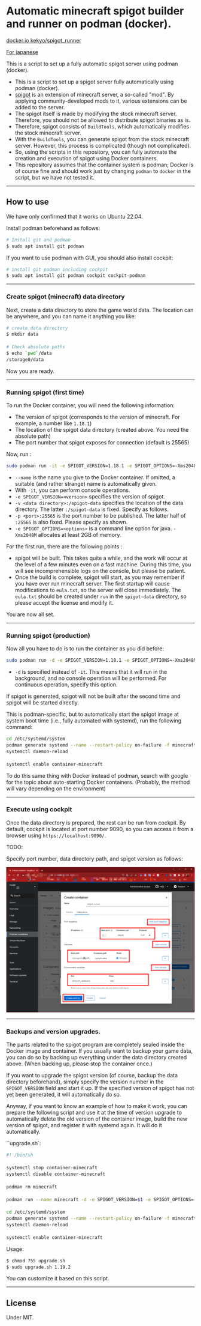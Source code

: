 # Automatic minecraft spigot builder and runner on podman (docker).

[docker.io kekyo/spigot_runner](https://hub.docker.com/repository/docker/kekyo/spigot_runner)

[For japanese](README_ja.md)

This is a script to set up a fully automatic spigot server using podman (docker).

* This is a script to set up a spigot server fully automatically using podman (docker).
* [spigot]() is an extension of minecraft server, a so-called "mod". By applying community-developed mods to it, various extensions can be added to the server.
* The spigot itself is made by modifying the stock minecraft server. Therefore, you should not be allowed to distribute spigot binaries as is.
* Therefore, spigot consists of `BuildTools`, which automatically modifies the stock minecraft server.
* With the `BuildTools`, you can generate spigot from the stock minecraft server. However, this process is complicated (though not complicated).
* So, using the scripts in this repository, you can fully automate the creation and execution of spigot using Docker containers.
* This repository assumes that the container system is podman; Docker is of course fine and should work just by changing `podman` to `docker` in the script, but we have not tested it.

----

## How to use

We have only confirmed that it works on Ubuntu 22.04.

Install podman beforehand as follows:

```bash
# Install git and podman
$ sudo apt install git podman
```

If you want to use podman with GUI, you should also install cockpit:

```bash
# install git podman including cockpit
$ sudo apt install git podman cockpit cockpit-podman
```

----

### Create spigot (minecraft) data directory

Next, create a data directory to store the game world data. The location can be anywhere, and you can name it anything you like:

```bash
# create data directory
$ mkdir data

# Check absolute paths
$ echo `pwd`/data
/storage0/data
```

Now you are ready.

----

### Running spigot (first time)

To run the Docker container, you will need the following information:

* The version of spigot (corresponds to the version of minecraft. For example, a number like `1.18.1`)
* The location of the spigot data directory (created above. You need the absolute path)
* The port number that spigot exposes for connection (default is 25565)

Now, run :

```bash
sudo podman run -it -e SPIGOT_VERSION=1.18.1 -e SPIGOT_OPTIONS=-Xms2048M -v /storage0/data:/spigot-data -p 25565:25565 docker.io/kekyo/spigot_runner
```

* `--name` is the name you give to the Docker container. If omitted, a suitable (and rather strange) name is automatically given.
* With `-it`, you can perform console operations.
* `-e SPIGOT_VERSION=<version>` specifies the version of spigot.
* `-v <data directory>:/spigot-data` specifies the location of the data directory. The latter `:/spigot-data` is fixed. Specify as follows.
* `-p <port>:25565` is the port number to be published. The latter half of `:25565` is also fixed. Please specify as shown.
* `-e SPIGOT_OPTIONS=<options>` is a command line option for java. `-Xms2048M` allocates at least 2GB of memory.

For the first run, there are the following points :

* spigot will be built. This takes quite a while, and the work will occur at the level of a few minutes even on a fast machine.
  During this time, you will see incomprehensible logs on the console, but please be patient.
* Once the build is complete, spigot will start, as you may remember if you have ever run minecraft server.
  The first startup will cause modifications to `eula.txt`, so the server will close immediately.
  The `eula.txt` should be created under `run` in the `spigot-data` directory, so please accept the license and modify it.

You are now all set.

----

### Running spigot (production)

Now all you have to do is to run the container as you did before:

```bash
sudo podman run -d -e SPIGOT_VERSION=1.18.1 -e SPIGOT_OPTIONS=-Xms2048M -v /storage0/spigot-data:/spigot-data -p 25565:25565 docker.io/kekyo/spigot_runner
```

* `-d` is specified instead of `-it`. This means that it will run in the background, and no console operation will be performed. For continuous operation, specify this option.

If spigot is generated, spigot will not be built after the second time and spigot will be started directly.

This is podman-specific, but to automatically start the spigot image at system boot time (i.e., fully automated with systemd), run the following command:

```bash
cd /etc/systemd/system
podman generate systemd --name --restart-policy on-failure -f minecraft
systemctl daemon-reload

systemctl enable container-minecraft
```

To do this same thing with Docker instead of podman, search with google for the topic about auto-starting Docker containers. (Probably, the method will vary depending on the environment)

----

### Execute using cockpit

Once the data directory is prepared, the rest can be run from cockpit.
By default, cockpit is located at port number 9090, so you can access it from a browser using `https://localhost:9090/`.

TODO:

Specify port number, data directory path, and spigot version as follows:

![cockpit-podman](images/cockpit2.png)

----

### Backups and version upgrades.

The parts related to the spigot program are completely sealed inside the Docker image and container.
If you usually want to backup your game data, you can do so by backing up everything under the data directory created above. (When backing up, please stop the container once.)

If you want to upgrade the spigot version (of course, backup the data directory beforehand), simply specify the version number in the `SPIGOT_VERSION` field and start it up.
If the specified version of spigot has not yet been generated, it will automatically do so.

Anyway, if you want to know an example of how to make it work, you can prepare the following script and use it at the time of version upgrade to automatically delete the old version of the container image, build the new version of spigot, and register it with systemd again. It will do it automatically.

``upgrade.sh`:

```bash
#! /bin/sh

systemctl stop container-minecraft
systemctl disable container-minecraft

podman rm minecraft

podman run --name minecraft -d -e SPIGOT_VERSION=$1 -e SPIGOT_OPTIONS=-Xms2048M -v /storage0/spigot-data:/spigot-data -p 25565:25565 docker.io/kekyo/spigot_runner

cd /etc/systemd/system
podman generate systemd --name --restart-policy on-failure -f minecraft
systemctl daemon-reload

systemctl enable container-minecraft
```

Usage:

```bash
$ chmod 755 upgrade.sh
$ sudo upgrade.sh 1.19.2 
```

You can customize it based on this script.

----

## License

Under MIT.
